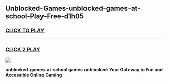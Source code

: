 
## Unblocked-Games-unblocked-games-at-school-Play-Free-d1h05
<h3>
<a href="https://premium76.site?title=unblocked-games-at-school&ref=15A">CLICK TO PLAY</a></h3>
<hr>

<h3>
<a href="https://premium76.site?title=unblocked-games-at-school&ref=15A">CLICK 2 PLAY</a>
  
</h3>

<a href="https://premium76.site?title=unblocked-games-at-school&ref=15A"><img src="https://clearcache.store/games.png"></a>


**unblocked-games-at-school games unblocked: Your Gateway to Fun and Accessible Online Gaming**
